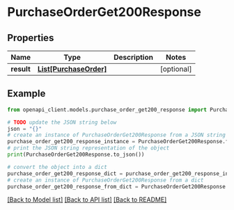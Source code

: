 # PurchaseOrderGet200Response


## Properties

Name | Type | Description | Notes
------------ | ------------- | ------------- | -------------
**result** | [**List[PurchaseOrder]**](PurchaseOrder.md) |  | [optional] 

## Example

```python
from openapi_client.models.purchase_order_get200_response import PurchaseOrderGet200Response

# TODO update the JSON string below
json = "{}"
# create an instance of PurchaseOrderGet200Response from a JSON string
purchase_order_get200_response_instance = PurchaseOrderGet200Response.from_json(json)
# print the JSON string representation of the object
print(PurchaseOrderGet200Response.to_json())

# convert the object into a dict
purchase_order_get200_response_dict = purchase_order_get200_response_instance.to_dict()
# create an instance of PurchaseOrderGet200Response from a dict
purchase_order_get200_response_from_dict = PurchaseOrderGet200Response.from_dict(purchase_order_get200_response_dict)
```
[[Back to Model list]](../README.md#documentation-for-models) [[Back to API list]](../README.md#documentation-for-api-endpoints) [[Back to README]](../README.md)


